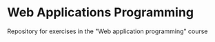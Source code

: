 # Web Applications Programming
Repository for exercises in the "Web application programming" course
